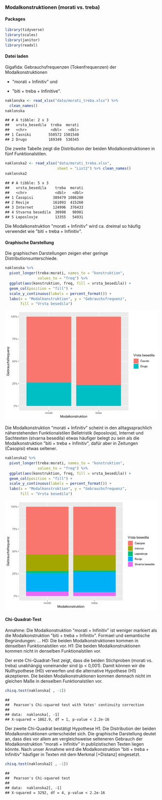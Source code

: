 ### Modalkonstruktionen (morati vs. treba)

#### Packages


```r
library(tidyverse)
library(scales)
library(janitor)
library(readxl)
```

#### Datei laden

Gigafida: Gebrauchsfrequenzen (Tokenfrequenzen) der Modalkonstruktionen

-   "morati + Infinitiv" und

-   "biti + treba + Infinitive".


```r
naklonska <- read_xlsx("data/morati_treba.xlsx") %>% 
  clean_names()
naklonska
```

```
## # A tibble: 2 x 3
##   vrsta_besedila  treba  morati
##   <chr>           <dbl>   <dbl>
## 1 Časniki        550572 1501540
## 2 Drugo          169349  530345
```

Die zweite Tabelle zeigt die Distribution der beiden Modalkonstruktionen in fünf Funktionalstilen.


```r
naklonska2 <- read_xlsx("data/morati_treba.xlsx", 
                        sheet = "List2") %>% clean_names()
naklonska2
```

```
## # A tibble: 5 x 3
##   vrsta_besedila    treba  morati
##   <chr>             <dbl>   <dbl>
## 1 Časopisi         389479 1086280
## 2 Revije           161093  415260
## 3 Internet         124996  376433
## 4 Stvarna besedila  30998   98981
## 5 Leposlovje        13355   54931
```

Die Modalkonstruktion "morati + Infinitiv" wird ca. dreimal so häufig verwendet wie "biti + treba + Infinitiv".

#### Graphische Darstellung

Die graphischen Darstellungen zeigen eher geringe Distributionsunterschiede.


```r
naklonska %>%
  pivot_longer(treba:morati, names_to = "konstruktion", 
               values_to = "freq") %>% 
  ggplot(aes(konstruktion, freq, fill = vrsta_besedila)) +
  geom_col(position = "fill") +
  scale_y_continuous(labels = percent_format()) +
  labs(x = "Modalkonstruktion", y = "Gebrauchsfrequenz", 
       fill = "Vrsta besedila")
```

<img src="06-Modalkonstruktionen_chisq3_files/figure-html/unnamed-chunk-4-1.svg" width="672" />

Die Modalkonstruktion "morati + Infinitiv" scheint in den alltagssprachlich näherstehenden Funktionalstilen Belletristik (leposlovje), Internet und Sachtexten (stvarna besedila) etwas häufiger belegt zu sein als die Modalkonstruktion "biti + treba + Infinitiv", dafür aber in Zeitungen (Časopisi) etwas seltener.


```r
naklonska2 %>%
  pivot_longer(treba:morati, names_to = "konstruktion", 
               values_to = "freq") %>% 
  ggplot(aes(konstruktion, freq, fill = vrsta_besedila)) +
  geom_col(position = "fill") +
  scale_y_continuous(labels = percent_format()) +
  labs(x = "Modalkonstruktion", y = "Gebrauchsfrequenz", 
       fill = "Vrsta besedila")
```

<img src="06-Modalkonstruktionen_chisq3_files/figure-html/unnamed-chunk-5-1.svg" width="672" />

#### Chi-Quadrat-Test

Annahme: Die Modalkonstruktion "morati + Infinitiv" ist weniger markiert als die Modalkonstruktion "biti + treba + Infinitiv". Formael und semantische Begründungen: ... H0: Die beiden Modalkonstruktionen kommen in denselben Funktionalstilen vor. H1: Die beiden Modalkonstruktionen kommen nicht in denselben Funktionalstilen vor.

Der erste Chi-Quadrat-Test zeigt, dass die beiden Stichproben (morati vs. treba) unabhängig voneinander sind (p \< 0,001). Damit können wir die Nullhypothese (H0) verwerfen und die alternative Hypothese (H1) akzeptieren. Die beiden Modalkonstruktionen kommen demnach nicht im gleichen Maße in denselben Funktionalstilen vor.


```r
chisq.test(naklonska[ , -1])
```

```
## 
## 	Pearson's Chi-squared test with Yates' continuity correction
## 
## data:  naklonska[, -1]
## X-squared = 1862.9, df = 1, p-value < 2.2e-16
```

Der zweite Chi-Quadrat bestätigt Hypothese H1. Die Distribution der beiden Modalkonstruktionen unterscheidet sich. Die graphische Darstellung deutet an, dass dies vor allem am vergleichsweise selteneren Gebrauch der Modalkonstruktion "morati + Infinitiv" in publizistischen Texten liegen könnte. Nach unser Annahme wird die Modalkonstruktion "biti + treba + Infinitiv" häufiger in Texten mit dem Merkmal [+Distanz] eingesetzt.


```r
chisq.test(naklonska2[ , -1])
```

```
## 
## 	Pearson's Chi-squared test
## 
## data:  naklonska2[, -1]
## X-squared = 3292, df = 4, p-value < 2.2e-16
```
